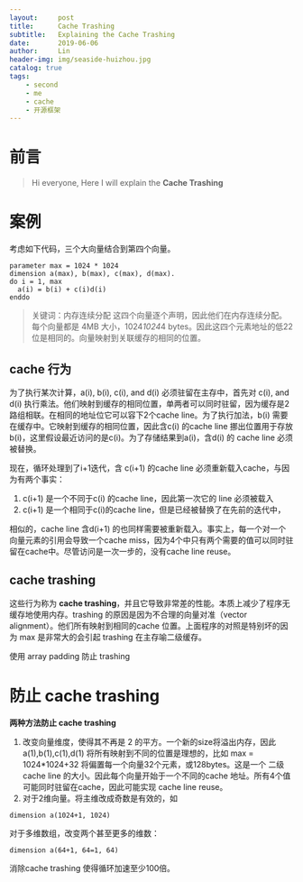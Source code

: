 ```yaml
---
layout:     post
title:      Cache Trashing
subtitle:   Explaining the Cache Trashing
date:       2019-06-06
author:     Lin
header-img: img/seaside-huizhou.jpg
catalog: true
tags:
    - second
    - me
    - cache
    - 开源框架
---
```

# 前言

> Hi everyone, Here I will explain the **Cache Trashing**

# 案例
考虑如下代码，三个大向量结合到第四个向量。

```
parameter max = 1024 * 1024
dimension a(max), b(max), c(max), d(max).
do i = 1, max
  a(i) = b(i) + c(i)d(i)
enddo
```
> 关键词：内存连续分配
这四个向量逐个声明，因此他们在内存连续分配。每个向量都是 4MB 大小，1024*1024*4 bytes。因此这四个元素地址的低22位是相同的。向量映射到关联缓存的相同的位置。

## cache 行为
为了执行某次计算，a(i), b(i), c(i), and d(i) 必须驻留在主存中，首先对 c(i), and d(i) 执行乘法。他们映射到缓存的相同位置，单两者可以同时驻留，因为缓存是2路组相联。在相同的地址位它可以容下2个cache line。为了执行加法，b(i) 需要在缓存中。它映射到缓存的相同位置，因此含c(i) 的cache line 挪出位置用于存放b(i)，这里假设最近访问的是c(i)。为了存储结果到a(i)，含d(i) 的 cache line 必须被替换。

现在，循环处理到了i+1迭代，含 c(i+1) 的cache line 必须重新载入cache，与因为有两个事实：
1.  c(i+1) 是一个不同于c(i) 的cache line，因此第一次它的 line 必须被载入
2.  c(i+1) 是一个相同于c(i)的cache line，但是已经被替换了在先前的迭代中，

相似的，cache line 含d(i+1) 的也同样需要被重新载入。事实上，每一个对一个向量元素的引用会导致一个cache miss，因为4个中只有两个需要的值可以同时驻留在cache中。尽管访问是一次一步的，没有cache line reuse。

## cache trashing
这些行为称为 **cache trashing**，并且它导致非常差的性能。本质上减少了程序无缓存地使用内存。trashing 的原因是因为不合理的向量对准（vector alignment）。他们所有映射到相同的cache 位置。上面程序的对照是特别坏的因为 max 是非常大的会引起 trashing 在主存喻二级缓存。

使用 array padding 防止 trashing

# 防止 cache trashing
**两种方法防止 cache trashing**
1. 改变向量维度，使得其不再是 2 的平方。一个新的size将溢出内存，因此a(1),b(1),c(1),d(1) 将所有映射到不同的位置是理想的，比如 max = 1024*1024+32 将偏置每一个向量32个元素，或128bytes。这是一个 二级cache line 的大小。因此每个向量开始于一个不同的cache 地址。所有4个值可能同时驻留在cache，因此可能实现 cache line reuse。
2. 对于2维向量。将主维改成奇数是有效的，如 
```
dimension a(1024+1, 1024)
```
对于多维数组，改变两个甚至更多的维数：
```
dimension a(64+1, 64=1, 64)
```
消除cache trashing 使得循环加速至少100倍。
